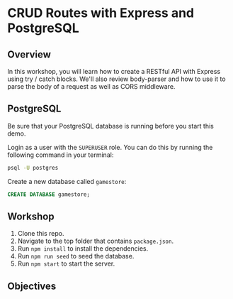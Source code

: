 # CRUD Routes with Express and PostgreSQL

## Overview

In this workshop, you will learn how to create a RESTful API with Express using try / catch blocks. We'll also review body-parser and how to use it to parse the body of a request as well as CORS middleware.

## PostgreSQL

Be sure that your PostgreSQL database is running before you start this demo.

Login as a user with the `SUPERUSER` role. You can do this by running the following command in your terminal:

```bash
psql -U postgres
```

Create a new database called `gamestore`:

```sql
CREATE DATABASE gamestore;
```

## Workshop
1. Clone this repo. 
2. Navigate to the top folder that contains `package.json`.
3. Run `npm install` to install the dependencies.
4. Run `npm run seed` to seed the database.
5. Run `npm start` to start the server.

## Objectives

